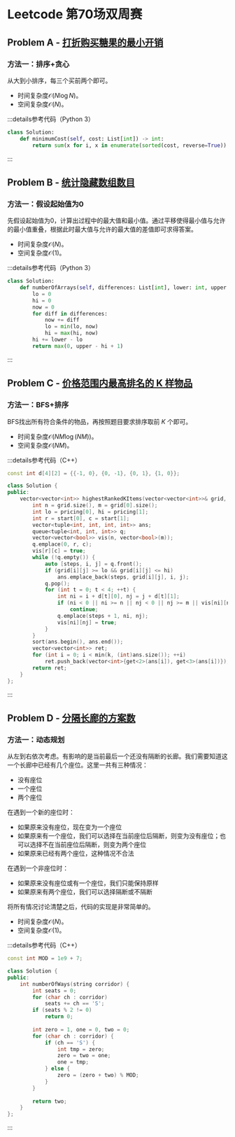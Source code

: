 # Leetcode 第70场双周赛

## Problem A - [打折购买糖果的最小开销](https://leetcode.cn/problems/minimum-cost-of-buying-candies-with-discount/)

### 方法一：排序+贪心

从大到小排序，每三个买前两个即可。

- 时间复杂度$\mathcal{O}(N\log N)$。
- 空间复杂度$\mathcal{O}(N)$。

:::details参考代码（Python 3）

```python
class Solution:
    def minimumCost(self, cost: List[int]) -> int:
        return sum(x for i, x in enumerate(sorted(cost, reverse=True)) if i % 3 != 2)
```

:::

## Problem B - [统计隐藏数组数目](https://leetcode.cn/problems/count-the-hidden-sequences/)

### 方法一：假设起始值为0

先假设起始值为0，计算出过程中的最大值和最小值。通过平移使得最小值与允许的最小值重叠，根据此时最大值与允许的最大值的差值即可求得答案。

- 时间复杂度$\mathcal{O}(N)$。
- 空间复杂度$\mathcal{O}(1)$。

:::details参考代码（Python 3）

```python
class Solution:
    def numberOfArrays(self, differences: List[int], lower: int, upper: int) -> int:
        lo = 0
        hi = 0
        now = 0
        for diff in differences:
            now += diff
            lo = min(lo, now)
            hi = max(hi, now)
        hi += lower - lo
        return max(0, upper - hi + 1)
```

:::

## Problem C - [价格范围内最高排名的 K 样物品](https://leetcode.cn/problems/k-highest-ranked-items-within-a-price-range/)

### 方法一：BFS+排序

BFS找出所有符合条件的物品，再按照题目要求排序取前 $K$ 个即可。

- 时间复杂度$\mathcal{O}(NM\log(NM))$。
- 空间复杂度$\mathcal{O}(NM)$。

:::details参考代码（C++）

```cpp
const int d[4][2] = {{-1, 0}, {0, -1}, {0, 1}, {1, 0}};

class Solution {
public:
    vector<vector<int>> highestRankedKItems(vector<vector<int>>& grid, vector<int>& pricing, vector<int>& start, int k) {
        int n = grid.size(), m = grid[0].size();
        int lo = pricing[0], hi = pricing[1];
        int r = start[0], c = start[1];
        vector<tuple<int, int, int, int>> ans;
        queue<tuple<int, int, int>> q;
        vector<vector<bool>> vis(n, vector<bool>(m));
        q.emplace(0, r, c);
        vis[r][c] = true;
        while (!q.empty()) {
            auto [steps, i, j] = q.front();
            if (grid[i][j] >= lo && grid[i][j] <= hi)
                ans.emplace_back(steps, grid[i][j], i, j);
            q.pop();
            for (int t = 0; t < 4; ++t) {
                int ni = i + d[t][0], nj = j + d[t][1];
                if (ni < 0 || ni >= n || nj < 0 || nj >= m || vis[ni][nj] || grid[ni][nj] == 0)
                    continue;
                q.emplace(steps + 1, ni, nj);
                vis[ni][nj] = true;
            }
        }
        sort(ans.begin(), ans.end());
        vector<vector<int>> ret;
        for (int i = 0; i < min(k, (int)ans.size()); ++i)
            ret.push_back(vector<int>{get<2>(ans[i]), get<3>(ans[i])});
        return ret;
    }
};
```

:::

## Problem D - [分隔长廊的方案数](https://leetcode.cn/problems/number-of-ways-to-divide-a-long-corridor/)

### 方法一：动态规划

从左到右依次考虑。有影响的是当前最后一个还没有隔断的长廊。我们需要知道这一个长廊中已经有几个座位。这里一共有三种情况：

- 没有座位
- 一个座位
- 两个座位

在遇到一个新的座位时：

- 如果原来没有座位，现在变为一个座位
- 如果原来有一个座位，我们可以选择在当前座位后隔断，则变为没有座位；也可以选择不在当前座位后隔断，则变为两个座位
- 如果原来已经有两个座位，这种情况不合法

在遇到一个非座位时：

- 如果原来没有座位或有一个座位，我们只能保持原样
- 如果原来有两个座位，我们可以选择隔断或不隔断

将所有情况讨论清楚之后，代码的实现是非常简单的。

- 时间复杂度$\mathcal{O}(N)$。
- 空间复杂度$\mathcal{O}(1)$。

:::details参考代码（C++）

```cpp
const int MOD = 1e9 + 7;

class Solution {
public:
    int numberOfWays(string corridor) {
        int seats = 0;
        for (char ch : corridor)
            seats += ch == 'S';
        if (seats % 2 != 0)
            return 0;
        
        int zero = 1, one = 0, two = 0;
        for (char ch : corridor) {
            if (ch == 'S') {
                int tmp = zero;
                zero = two = one;
                one = tmp;
            } else {
                zero = (zero + two) % MOD;
            }
        }
        
        return two;
    }
};
```

:::
